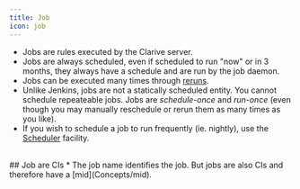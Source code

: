 ```yaml
---
title: Job
icon: job
---
```

* Jobs are rules executed by the Clarive server. 
* Jobs are always scheduled, even if scheduled to run "now" or in 3 months, 
they always have a schedule and are run by the job daemon. 
* Jobs can be executed many times through [reruns](Concepts/rerun). 
* Unlike Jenkins, jobs are not a statically scheduled entity. You cannot schedule
repeateable jobs. Jobs are *schedule-once* and *run-once* (even though you may manually
reschedule or rerun them as many times as you like). 
* If you wish to schedule a job to run frequently (ie. nightly), use the [Scheduler](Concepts/scheduler) facility.

<br />
## Job are CIs
* The job name identifies the job. But jobs are also CIs and therefore have a [mid](Concepts/mid).
